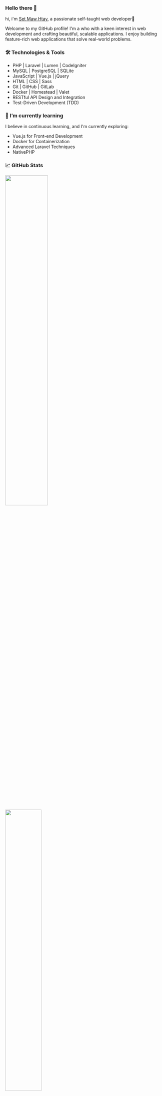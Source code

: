 ### Hello there 👋

hi, i'm [Set Maw Htay](https://github.com/setmawhtay), a passionate self-taught web developer🚀

Welcome to my GitHub profile! I'm a who with a keen interest in web development and crafting beautiful, scalable applications. I enjoy building feature-rich web applications that solve real-world problems.

### 🛠️ Technologies & Tools

- PHP | Laravel | Lumen | CodeIgniter
- MySQL | PostgreSQL | SQLite
- JavaScript | Vue.js | jQuery
- HTML | CSS | Sass
- Git | GitHub | GitLab
- Docker | Homestead | Valet
- RESTful API Design and Integration
- Test-Driven Development (TDD)

### 🌱 I’m currently learning

I believe in continuous learning, and I'm currently exploring:

- Vue.js for Front-end Development
- Docker for Containerization
- Advanced Laravel Techniques
- NativePHP


### 📈 GitHub Stats

<img width="52%" src="https://github-readme-stats.vercel.app/api?username=setmawhtay&count_private=true&show_icons=truehow_icons=true&hide_border=true" />
<img width="48%" src="https://github-readme-streak-stats.herokuapp.com?user=setmawhtay&hide_border=true&dates=478AF0&ring=478AF0&fire=DD2727&currStreakLabel=DD2727"/>  <br>

### 📊 Most Used Languages

[![Top Langs](https://github-readme-stats.vercel.app/api/top-langs/?username=setmawhtay&layout=compact&theme=radical)](https://github.com/setmawhtay)

### 🤝 Let's Connect

I'm always interested in collaborating on exciting projects and connecting with fellow developers. Feel free to reach out to me through [Telegram](https://t.me/setmawhtay) or [Twitter](https://twitter.com/real_setmawhtay).

Happy coding! 😄


<!--
**setmawhtay/setmawhtay** is a ✨ _special_ ✨ repository because its `README.md` (this file) appears on your GitHub profile.

Here are some ideas to get you started:

- 🔭 I’m currently working on ...
- 🌱 I’m currently learning ...
- 👯 I’m looking to collaborate on ...
- 🤔 I’m looking for help with ...
- 💬 Ask me about ...
- 📫 How to reach me: ...
- 😄 Pronouns: ...
- ⚡ Fun fact: ...
-->
